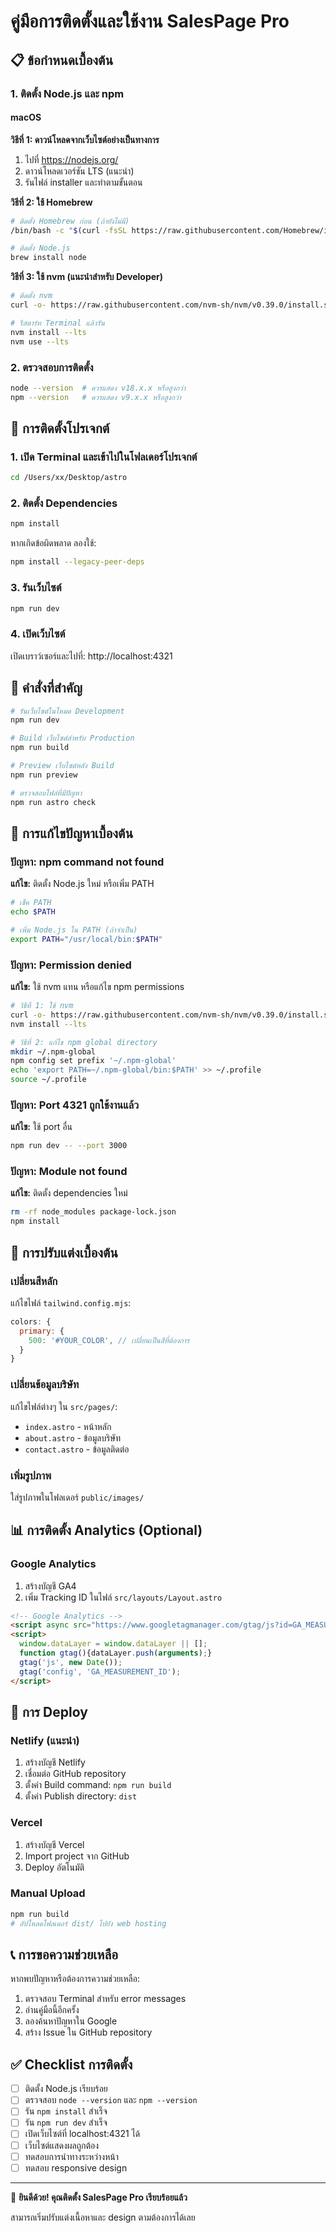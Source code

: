 # คู่มือการติดตั้งและใช้งาน SalesPage Pro

## 📋 ข้อกำหนดเบื้องต้น

### 1. ติดตั้ง Node.js และ npm

#### macOS
**วิธีที่ 1: ดาวน์โหลดจากเว็บไซต์อย่างเป็นทางการ**
1. ไปที่ https://nodejs.org/
2. ดาวน์โหลดเวอร์ชัน LTS (แนะนำ)
3. รันไฟล์ installer และทำตามขั้นตอน

**วิธีที่ 2: ใช้ Homebrew**
```bash
# ติดตั้ง Homebrew ก่อน (ถ้ายังไม่มี)
/bin/bash -c "$(curl -fsSL https://raw.githubusercontent.com/Homebrew/install/HEAD/install.sh)"

# ติดตั้ง Node.js
brew install node
```

**วิธีที่ 3: ใช้ nvm (แนะนำสำหรับ Developer)**
```bash
# ติดตั้ง nvm
curl -o- https://raw.githubusercontent.com/nvm-sh/nvm/v0.39.0/install.sh | bash

# รีสตาร์ท Terminal แล้วรัน
nvm install --lts
nvm use --lts
```

### 2. ตรวจสอบการติดตั้ง

```bash
node --version  # ควรแสดง v18.x.x หรือสูงกว่า
npm --version   # ควรแสดง v9.x.x หรือสูงกว่า
```

## 🚀 การติดตั้งโปรเจกต์

### 1. เปิด Terminal และเข้าไปในโฟลเดอร์โปรเจกต์

```bash
cd /Users/xx/Desktop/astro
```

### 2. ติดตั้ง Dependencies

```bash
npm install
```

หากเกิดข้อผิดพลาด ลองใช้:
```bash
npm install --legacy-peer-deps
```

### 3. รันเว็บไซต์

```bash
npm run dev
```

### 4. เปิดเว็บไซต์

เปิดเบราว์เซอร์และไปที่: http://localhost:4321

## 🔧 คำสั่งที่สำคัญ

```bash
# รันเว็บไซต์ในโหมด Development
npm run dev

# Build เว็บไซต์สำหรับ Production
npm run build

# Preview เว็บไซต์หลัง Build
npm run preview

# ตรวจสอบไฟล์ที่มีปัญหา
npm run astro check
```

## 📝 การแก้ไขปัญหาเบื้องต้น

### ปัญหา: npm command not found
**แก้ไข:** ติดตั้ง Node.js ใหม่ หรือเพิ่ม PATH

```bash
# เช็ค PATH
echo $PATH

# เพิ่ม Node.js ใน PATH (ถ้าจำเป็น)
export PATH="/usr/local/bin:$PATH"
```

### ปัญหา: Permission denied
**แก้ไข:** ใช้ nvm แทน หรือแก้ไข npm permissions

```bash
# วิธีที่ 1: ใช้ nvm
curl -o- https://raw.githubusercontent.com/nvm-sh/nvm/v0.39.0/install.sh | bash
nvm install --lts

# วิธีที่ 2: แก้ไข npm global directory
mkdir ~/.npm-global
npm config set prefix '~/.npm-global'
echo 'export PATH=~/.npm-global/bin:$PATH' >> ~/.profile
source ~/.profile
```

### ปัญหา: Port 4321 ถูกใช้งานแล้ว
**แก้ไข:** ใช้ port อื่น

```bash
npm run dev -- --port 3000
```

### ปัญหา: Module not found
**แก้ไข:** ติดตั้ง dependencies ใหม่

```bash
rm -rf node_modules package-lock.json
npm install
```

## 🎨 การปรับแต่งเบื้องต้น

### เปลี่ยนสีหลัก
แก้ไขไฟล์ `tailwind.config.mjs`:
```javascript
colors: {
  primary: {
    500: '#YOUR_COLOR', // เปลี่ยนเป็นสีที่ต้องการ
  }
}
```

### เปลี่ยนข้อมูลบริษัท
แก้ไขไฟล์ต่างๆ ใน `src/pages/`:
- `index.astro` - หน้าหลัก
- `about.astro` - ข้อมูลบริษัท
- `contact.astro` - ข้อมูลติดต่อ

### เพิ่มรูปภาพ
ใส่รูปภาพในโฟลเดอร์ `public/images/`

## 📊 การติดตั้ง Analytics (Optional)

### Google Analytics
1. สร้างบัญชี GA4
2. เพิ่ม Tracking ID ในไฟล์ `src/layouts/Layout.astro`

```html
<!-- Google Analytics -->
<script async src="https://www.googletagmanager.com/gtag/js?id=GA_MEASUREMENT_ID"></script>
<script>
  window.dataLayer = window.dataLayer || [];
  function gtag(){dataLayer.push(arguments);}
  gtag('js', new Date());
  gtag('config', 'GA_MEASUREMENT_ID');
</script>
```

## 🚀 การ Deploy

### Netlify (แนะนำ)
1. สร้างบัญชี Netlify
2. เชื่อมต่อ GitHub repository
3. ตั้งค่า Build command: `npm run build`
4. ตั้งค่า Publish directory: `dist`

### Vercel
1. สร้างบัญชี Vercel
2. Import project จาก GitHub
3. Deploy อัตโนมัติ

### Manual Upload
```bash
npm run build
# อัปโหลดโฟลเดอร์ dist/ ไปยัง web hosting
```

## 📞 การขอความช่วยเหลือ

หากพบปัญหาหรือต้องการความช่วยเหลือ:

1. ตรวจสอบ Terminal สำหรับ error messages
2. อ่านคู่มือนี้อีกครั้ง
3. ลองค้นหาปัญหาใน Google
4. สร้าง Issue ใน GitHub repository

## ✅ Checklist การติดตั้ง

- [ ] ติดตั้ง Node.js เรียบร้อย
- [ ] ตรวจสอบ `node --version` และ `npm --version`
- [ ] รัน `npm install` สำเร็จ
- [ ] รัน `npm run dev` สำเร็จ
- [ ] เปิดเว็บไซต์ที่ localhost:4321 ได้
- [ ] เว็บไซต์แสดงผลถูกต้อง
- [ ] ทดสอบการนำทางระหว่างหน้า
- [ ] ทดสอบ responsive design

---

🎉 **ยินดีด้วย! คุณติดตั้ง SalesPage Pro เรียบร้อยแล้ว**

สามารถเริ่มปรับแต่งเนื้อหาและ design ตามต้องการได้เลย
